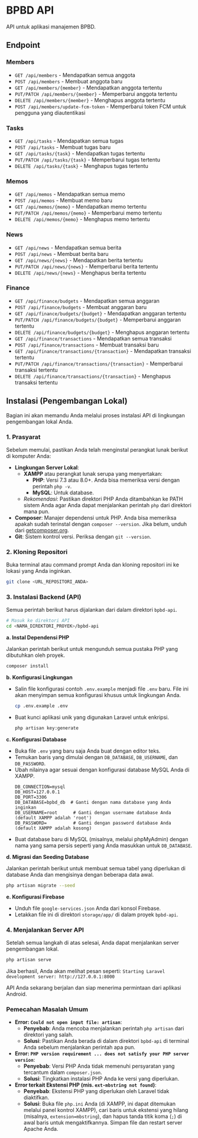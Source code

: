 # BPBD API

API untuk aplikasi manajemen BPBD.

## Endpoint

### Members

*   `GET /api/members` - Mendapatkan semua anggota
*   `POST /api/members` - Membuat anggota baru
*   `GET /api/members/{member}` - Mendapatkan anggota tertentu
*   `PUT/PATCH /api/members/{member}` - Memperbarui anggota tertentu
*   `DELETE /api/members/{member}` - Menghapus anggota tertentu
*   `POST /api/members/update-fcm-token` - Memperbarui token FCM untuk pengguna yang diautentikasi

### Tasks

*   `GET /api/tasks` - Mendapatkan semua tugas
*   `POST /api/tasks` - Membuat tugas baru
*   `GET /api/tasks/{task}` - Mendapatkan tugas tertentu
*   `PUT/PATCH /api/tasks/{task}` - Memperbarui tugas tertentu
*   `DELETE /api/tasks/{task}` - Menghapus tugas tertentu

### Memos

*   `GET /api/memos` - Mendapatkan semua memo
*   `POST /api/memos` - Membuat memo baru
*   `GET /api/memos/{memo}` - Mendapatkan memo tertentu
*   `PUT/PATCH /api/memos/{memo}` - Memperbarui memo tertentu
*   `DELETE /api/memos/{memo}` - Menghapus memo tertentu

### News

*   `GET /api/news` - Mendapatkan semua berita
*   `POST /api/news` - Membuat berita baru
*   `GET /api/news/{news}` - Mendapatkan berita tertentu
*   `PUT/PATCH /api/news/{news}` - Memperbarui berita tertentu
*   `DELETE /api/news/{news}` - Menghapus berita tertentu

### Finance

*   `GET /api/finance/budgets` - Mendapatkan semua anggaran
*   `POST /api/finance/budgets` - Membuat anggaran baru
*   `GET /api/finance/budgets/{budget}` - Mendapatkan anggaran tertentu
*   `PUT/PATCH /api/finance/budgets/{budget}` - Memperbarui anggaran tertentu
*   `DELETE /api/finance/budgets/{budget}` - Menghapus anggaran tertentu
*   `GET /api/finance/transactions` - Mendapatkan semua transaksi
*   `POST /api/finance/transactions` - Membuat transaksi baru
*   `GET /api/finance/transactions/{transaction}` - Mendapatkan transaksi tertentu
*   `PUT/PATCH /api/finance/transactions/{transaction}` - Memperbarui transaksi tertentu
*   `DELETE /api/finance/transactions/{transaction}` - Menghapus transaksi tertentu

## Instalasi (Pengembangan Lokal)

Bagian ini akan memandu Anda melalui proses instalasi API di lingkungan pengembangan lokal Anda.

### 1. Prasyarat

Sebelum memulai, pastikan Anda telah menginstal perangkat lunak berikut di komputer Anda:

*   **Lingkungan Server Lokal**:
    *   **XAMPP** atau perangkat lunak serupa yang menyertakan:
        *   **PHP**: Versi 7.3 atau 8.0+. Anda bisa memeriksa versi dengan perintah `php -v`.
        *   **MySQL**: Untuk database.
    *   *Rekomendasi*: Pastikan direktori PHP Anda ditambahkan ke PATH sistem Anda agar Anda dapat menjalankan perintah `php` dari direktori mana pun.
*   **Composer**: Manajer dependensi untuk PHP. Anda bisa memeriksa apakah sudah terinstal dengan `composer --version`. Jika belum, unduh dari [getcomposer.org](https://getcomposer.org/).
*   **Git**: Sistem kontrol versi. Periksa dengan `git --version`.

### 2. Kloning Repositori

Buka terminal atau command prompt Anda dan kloning repositori ini ke lokasi yang Anda inginkan.

```bash
git clone <URL_REPOSITORI_ANDA>
```

### 3. Instalasi Backend (API)

Semua perintah berikut harus dijalankan dari dalam direktori `bpbd-api`.

```bash
# Masuk ke direktori API
cd <NAMA_DIREKTORI_PROYEK>/bpbd-api
```

**a. Instal Dependensi PHP**

Jalankan perintah berikut untuk mengunduh semua pustaka PHP yang dibutuhkan oleh proyek.

```bash
composer install
```

**b. Konfigurasi Lingkungan**

*   Salin file konfigurasi contoh `.env.example` menjadi file `.env` baru. File ini akan menyimpan semua konfigurasi khusus untuk lingkungan Anda.
    ```bash
    cp .env.example .env
    ```
*   Buat kunci aplikasi unik yang digunakan Laravel untuk enkripsi.
    ```bash
    php artisan key:generate
    ```

**c. Konfigurasi Database**

*   Buka file `.env` yang baru saja Anda buat dengan editor teks.
*   Temukan baris yang dimulai dengan `DB_DATABASE`, `DB_USERNAME`, dan `DB_PASSWORD`.
*   Ubah nilainya agar sesuai dengan konfigurasi database MySQL Anda di XAMPP.
    ```
    DB_CONNECTION=mysql
    DB_HOST=127.0.0.1
    DB_PORT=3306
    DB_DATABASE=bpbd_db  # Ganti dengan nama database yang Anda inginkan
    DB_USERNAME=root      # Ganti dengan username database Anda (default XAMPP adalah 'root')
    DB_PASSWORD=          # Ganti dengan password database Anda (default XAMPP adalah kosong)
    ```
*   Buat database baru di MySQL (misalnya, melalui phpMyAdmin) dengan nama yang sama persis seperti yang Anda masukkan untuk `DB_DATABASE`.

**d. Migrasi dan Seeding Database**

Jalankan perintah berikut untuk membuat semua tabel yang diperlukan di database Anda dan mengisinya dengan beberapa data awal.

```bash
php artisan migrate --seed
```

**e. Konfigurasi Firebase**

*   Unduh file `google-services.json` Anda dari konsol Firebase.
*   Letakkan file ini di direktori `storage/app/` di dalam proyek `bpbd-api`.

### 4. Menjalankan Server API

Setelah semua langkah di atas selesai, Anda dapat menjalankan server pengembangan lokal.

```bash
php artisan serve
```

Jika berhasil, Anda akan melihat pesan seperti:
`Starting Laravel development server: http://127.0.0.1:8000`

API Anda sekarang berjalan dan siap menerima permintaan dari aplikasi Android.

### Pemecahan Masalah Umum

*   **Error: `Could not open input file: artisan`**:
    *   **Penyebab**: Anda mencoba menjalankan perintah `php artisan` dari direktori yang salah.
    *   **Solusi**: Pastikan Anda berada di dalam direktori `bpbd-api` di terminal Anda sebelum menjalankan perintah apa pun.
*   **Error: `PHP version requirement ... does not satisfy your PHP server version`**:
    *   **Penyebab**: Versi PHP Anda tidak memenuhi persyaratan yang tercantum dalam `composer.json`.
    *   **Solusi**: Tingkatkan instalasi PHP Anda ke versi yang diperlukan.
*   **Error terkait Ekstensi PHP (mis. `ext-mbstring not found`)**:
    *   **Penyebab**: Ekstensi PHP yang diperlukan oleh Laravel tidak diaktifkan.
    *   **Solusi**: Buka file `php.ini` Anda (di XAMPP, ini dapat ditemukan melalui panel kontrol XAMPP), cari baris untuk ekstensi yang hilang (misalnya, `extension=mbstring`), dan hapus tanda titik koma (`;`) di awal baris untuk mengaktifkannya. Simpan file dan restart server Apache Anda.
